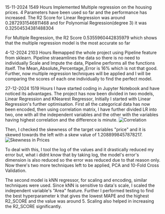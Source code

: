 15-11-2024 1549 Hours
  Implemented Multiple regression on the housing prices. 4 Parameters have been used so far and the performance has increased. 
  The R2 Score for Linear Regression was around 0.2872931546811468 and for Polynomial Regression(degree 3) it was 0.32504534381488304

  For Multiple Regression, the R2 Score 0.5355960442835979 which shows that the multiple regression model is the most accurate so far

4-12-2024 2103 Hours
  Remapped the whole project using Pipeline feature from sklearn. Pipeline straeamlines the data so there is no need to individually Scale and Impute the data, Pipeline performs all the functions itself.
  The Mean_Absolute_Percentage_Error is 16% which is not that good. Further, now multiple regression techniques will be applied and I will be comparing the scores of each one individually to find the perfect model.

27-12-2024 1519 Hours
  I have started coding in Jupyter Notebook and have noticed its advantages. 
  The project has now been divided in two models, Linear Regression and KNearest Regressor, Initially I started with Linear Regression's further optimisation. First all the categorical data has now been encoded, 
  then using correlation matrix, I have further divided LR into two, one with all the independent variables and the other with the variables having highest correlation and the difference is minute.
  ![Correlation](https://github.com/user-attachments/assets/80043b08-86dc-4714-bb6b-3768ab4bff45)

  Then, I checked the skewness of the target variables "price" and it is skewed towards the left with a skew value of 1.2088998457878217.
  ![Skewness in Prices](https://github.com/user-attachments/assets/50d31c88-7adf-4e3b-8290-a10e2e03d329)

  To deal with this, I tool the log of the values and it drastically reduced my error but, what i didnt know that by taking log, the model's error's dimension is also reduced so the error was reduced due to that reason only.
  Now there's two more techniques left to be applied, PCA and 10-Fold Cross Validation.

  The second model is kNN regressor, for scaling and encoding, similar techniques were used. Since kNN is sensitive to data's scale, I scaled the independent variable's "Area" feature.
  Further I performed testing to find the best hyperparameter k that gives the lowest MAPE and the highest R2_SCORE and the value was around 5.  Scaling also helped in increasing the R2_SCORE significantly.
  

